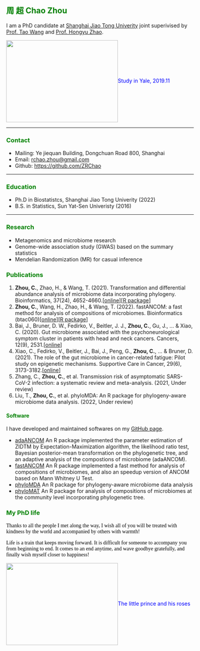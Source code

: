 ## <font color=green>周 超 Chao Zhou</font> 

I am a PhD candidate at [Shanghai Jiao Tong Univerity](https://www.sjtu.edu.cn) joint superivised by [Prof. Tao Wang](https://sites.google.com/life.hkbu.edu.hk/neowangtao) and [Prof. Hongyu Zhao](http://zhaocenter.org). 

<img src="{{ 'WechatIMG637.jpeg' | https://github.com/ZRChao/ZRChao.github.io/blob/main/WechatIMG637.jpeg }}" width="300" height="220" align="center"/><font color=blue>Study in Yale, 2019.11</font>

-----
### <font color=green>Contact</font>
- Mailing: Ye jiequan Building, Dongchuan Road 800, Shanghai
- Email: <rchao.zhou@gmail.com>
- Github: <https://github.com/ZRChao>

-----

### <font color=green>Education</font>

- Ph.D in Biostatistcs, Shanghai Jiao Tong Univerity (2022)
- B.S. in Statistics, Sun Yat-Sen Univeristy (2016)

---

### <font color=green>Research</font> 
- Metagenomics and microbiome research
- Genome-wide association study (GWAS) based on the summary statistics 
- Mendelian Randomization (MR) for casual inference

### <font color=green>Publications</font> 

1. **Zhou, C.**, Zhao, H., & Wang, T. (2021). Transformation and differential abundance analysis of microbiome data incorporating phylogeny. Bioinformatics, 37(24), 4652-4660.[[online](https://doi.org/10.1093/bioinformatics/btab543)][[R package](https://github.com/ZRChao/adaANCOM)]
2. **Zhou, C.**, Wang, H., Zhao, H., & Wang, T. (2022). fastANCOM: a fast method for analysis of compositions of microbiomes. Bioinformatics (btac060)[[online](https://doi.org/10.1093/bioinformatics/btac060)][[R package](https://github.com/ZRChao/fastANCOM)]
3. Bai, J., Bruner, D. W., Fedirko, V., Beitler, J. J., **Zhou, C.**, Gu, J., ... & Xiao, C. (2020). Gut microbiome associated with the psychoneurological symptom cluster in patients with head and neck cancers. Cancers, 12(9), 2531.[[online](https://doi.org/10.3390/cancers12092531)]
4. Xiao, C., Fedirko, V., Beitler, J., Bai, J., Peng, G., **Zhou, C.**, ... & Bruner, D. (2021). The role of the gut microbiome in cancer-related fatigue: Pilot study on epigenetic mechanisms. Supportive Care in Cancer, 29(6), 3173-3182.[[online](https://doi.org/10.1007/s00520-020-05820-3)]
5. Zhang, C., **Zhou, C.**, et al. Transmission risk of asymptomatic SARS-CoV-2 infection: a systematic review and meta-analysis. (2021, Under review)
6. Liu, T., **Zhou, C.**, et al. phyloMDA: An R package for phylogeny-aware microbiome data analysis. (2022, Under review)

#### <font color=green>Software</font>

I have developed and maintained softwares on my [GitHub page](https://github.com/ZRChao).

- [adaANCOM](https://github.com/ZRChao/adaANCOM) An R package implemented the parameter estimation of ZIDTM by Expectation-Maximization algorithm, the likelihood ratio test, Bayesian posterior-mean transformation on the phylogenetic tree, and an adaptive analysis of the compostions of microbiome (adaANCOM).
- [fastANCOM](https://github.com/ZRChao/fastANCOM) An R package implemented a fast method for analysis of compositions of microbiomes, and also an speedup version of ANCOM based on Mann Whitney U Test.
- [phyloMDA](https://github.com/liudoubletian/phyloMDA) An R package for phylogeny-aware microbiome data analysis
- [phyloMAT](https://github.com/ZRChao/phyloMAT) An R package for analysis of compositions of microbiomes at the community level incorporating phylogenetic tree.

### <font color=green>My PhD life</font>

<font color=black face=Mistral>
Thanks to all the people I met along the way, I wish all of you will be treated with kindness by the world and accompanied by others with warmth! 
 
Life is a train that keeps moving forward. It is difficult for someone to accompany you from beginning to end. It comes to an end anytime, and wave goodbye gratefully, and finally wish myself closer to happiness!
</font>

<img src="{{ 'WechatIMG638.jpeg' | https://github.com/ZRChao/ZRChao.github.io/blob/main/WechatIMG638.jpeg }}" width="300" height="220" align="center"/><font color=blue>The little prince and his roses</font>




